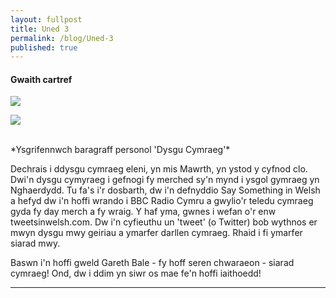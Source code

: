 ```yaml
---
layout: fullpost
title: Uned 3
permalink: /blog/Uned-3
published: true
---
```


#### Gwaith cartref

<p><img class="blog-image" src="https://robertdpowell.github.io/dysgucymraeg/img/uned3b.JPG"/></p>
<p><img class="blog-image" src="https://robertdpowell.github.io/dysgucymraeg/img/uned3a.JPG"/></p>

<br>
*Ysgrifennwch baragraff personol 'Dysgu Cymraeg'*
<br>

Dechrais i ddysgu cymraeg eleni, yn mis Mawrth, yn ystod y cyfnod clo. Dwi'n dysgu cymyraeg i gefnogi fy merched sy'n mynd i ysgol gymraeg yn Nghaerdydd. Tu fa's i'r dosbarth, dw i'n defnyddio Say Something in Welsh a hefyd dw i'n hoffi wrando i BBC Radio Cymru a gwylio'r teledu cymraeg gyda fy day merch a fy wraig. Y haf yma, gwnes i wefan o'r enw tweetsinwelsh.com. Dw i'n cyfieuthu un 'tweet' (o Twitter) bob wythnos er mwyn dysgu mwy geiriau a ymarfer darllen cymraeg. Rhaid i fi ymarfer siarad mwy.

Baswn i'n hoffi gweld Gareth Bale - fy hoff seren chwaraeon - siarad cymraeg! Ond, dw i ddim yn siwr os mae fe'n hoffi iaithoedd!
___

